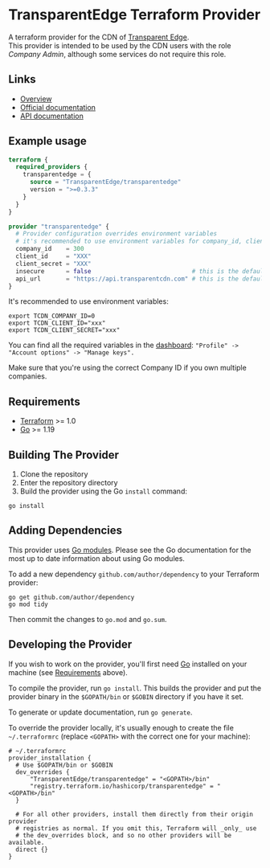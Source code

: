 # TransparentEdge Terraform Provider

A terraform provider for the CDN of [Transparent Edge](https://www.transparentedge.eu/).  
This provider is intended to be used by the CDN users with the role _Company Admin_, although some services do not require this role.

## Links

- [Overview](https://registry.terraform.io/providers/TransparentEdge/transparentedge/latest)
- [Official documentation](https://registry.terraform.io/providers/TransparentEdge/transparentedge/latest/docs)
- [API documentation](https://api.transparentcdn.com/docs/)

## Example usage

```terraform
terraform {
  required_providers {
    transparentedge = {
      source = "TransparentEdge/transparentedge"
      version = ">=0.3.3"
    }
  }
}

provider "transparentedge" {
  # Provider configuration overrides environment variables
  # it's recommended to use environment variables for company_id, client_id and client_secret
  company_id    = 300
  client_id     = "XXX"
  client_secret = "XXX"
  insecure      = false                            # this is the default value
  api_url       = "https://api.transparentcdn.com" # this is the default value
}
```

It's recommended to use environment variables:

```shell
export TCDN_COMPANY_ID=0
export TCDN_CLIENT_ID="xxx"
export TCDN_CLIENT_SECRET="xxx"
```

You can find all the required variables in the [dashboard](https://dashboard.transparentcdn.com/): `"Profile" -> "Account options" -> "Manage keys".`

Make sure that you're using the correct Company ID if you own multiple companies.

## Requirements

- [Terraform](https://www.terraform.io/downloads.html) >= 1.0
- [Go](https://golang.org/doc/install) >= 1.19

## Building The Provider

1. Clone the repository
1. Enter the repository directory
1. Build the provider using the Go `install` command:

```shell
go install
```

## Adding Dependencies

This provider uses [Go modules](https://github.com/golang/go/wiki/Modules).
Please see the Go documentation for the most up to date information about using Go modules.

To add a new dependency `github.com/author/dependency` to your Terraform provider:

```shell
go get github.com/author/dependency
go mod tidy
```

Then commit the changes to `go.mod` and `go.sum`.

## Developing the Provider

If you wish to work on the provider, you'll first need [Go](http://www.golang.org) installed on your machine (see [Requirements](#requirements) above).

To compile the provider, run `go install`. This builds the provider and put the provider binary in the `$GOPATH/bin` or `$GOBIN` directory if you have it set.

To generate or update documentation, run `go generate`.

To override the provider locally, it's usually enough to create the file `~/.terraformrc` (replace `<GOPATH>` with the correct one for your machine):

```
# ~/.terraformrc
provider_installation {
  # Use $GOPATH/bin or $GOBIN
  dev_overrides {
      "TransparentEdge/transparentedge" = "<GOPATH>/bin"
      "registry.terraform.io/hashicorp/transparentedge" = "<GOPATH>/bin"
  }

  # For all other providers, install them directly from their origin provider
  # registries as normal. If you omit this, Terraform will _only_ use
  # the dev_overrides block, and so no other providers will be available.
  direct {}
}
```
